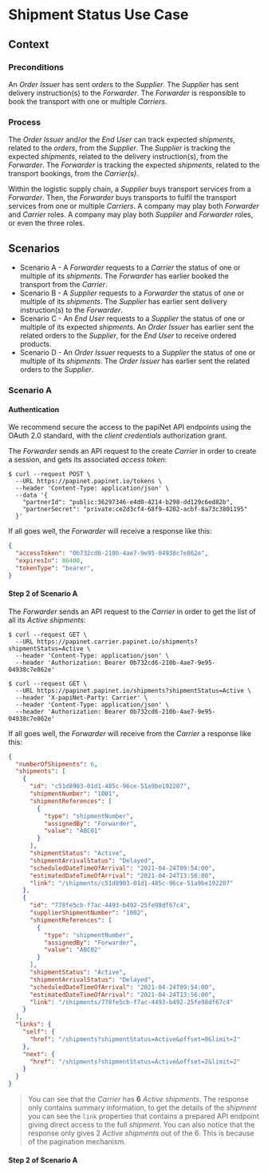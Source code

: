 # Shipment Status Use Case

## Context

### Preconditions

An _Order Issuer_ has sent _orders_ to the _Supplier_.
The _Supplier_ has sent delivery instruction(s) to the _Forwarder_.
The _Forwarder_ is responsible to book the transport with one or multiple _Carriers_.

### Process

The _Order Issuer_ and/or the _End User_ can track expected _shipments_, related to the _orders_, from the _Supplier_.
The _Supplier_ is tracking the expected _shipments_, related to the delivery instruction(s), from the _Forwarder_.
The _Forwarder_ is tracking the expected _shipments_, related to the transport bookings, from the _Carrier(s)_.

Within the logistic supply chain, a _Supplier_ buys transport services from a _Forwarder_. Then, the  _Forwarder_ buys transports to fulfil the transport services from one or multiple _Carriers_. A company may play both _Forwarder_ and _Carrier_ roles. A company may play both _Supplier_ and _Forwarder_ roles, or even the three roles.

## Scenarios

* Scenario A - A _Forwarder_ requests to a _Carrier_ the status of one or multiple of its _shipments_. The _Forwarder_ has earlier booked the transport from the _Carrier_.
* Scenario B - A _Supplier_ requests to a _Forwarder_ the status of one or multiple of its _shipments_. The _Supplier_ has earlier sent delivery instruction(s) to the _Forwarder_.
* Scenario C - An _End User_ requests to a _Supplier_ the status of one or multiple of its expected _shipments_. An _Order Issuer_ has earlier sent the related orders to the _Supplier_, for the _End User_ to receive ordered products.
* Scenario D - An _Order Issuer_ requests to a _Supplier_ the status of one or multiple of its _shipments_. The _Order Issuer_ has earlier sent the related orders to the _Supplier_.

### Scenario A

#### Authentication

We recommend secure the access to the papiNet API endpoints using the OAuth 2.0 standard, with the _client credentials_ authorization grant.

The _Forwarder_ sends an API request to the create _Carrier_ in order to create a session, and gets its associated _access token_:

```text
$ curl --request POST \
  --URL https://papinet.papinet.io/tokens \
  --header 'Content-Type: application/json' \
  --data '{
    "partnerId": "public:36297346-e4d0-4214-b298-dd129c6ed82b",
    "partnerSecret": "private:ce2d3cf4-68f9-4202-acbf-8a73c3801195"
  }'
```

If all goes well, the _Forwarder_ will receive a response like this:

```json
{ 
  "accessToken": "0b732cd6-210b-4ae7-9e95-04938c7e862e",
  "expiresIn": 86400, 
  "tokenType": "bearer", 
}
```

#### Step 2 of Scenario A

The _Forwarder_ sends an API request to the _Carrier_ in order to get the list of all its _Active shipments_:

```text
$ curl --request GET \
  --URL https://papinet.carrier.papinet.io/shipments?shipmentStatus=Active \
  --header 'Content-Type: application/json' \
  --header 'Authorization: Bearer 0b732cd6-210b-4ae7-9e95-04938c7e862e'
```

```text
$ curl --request GET \
  --URL https://papinet.papinet.io/shipments?shipmentStatus=Active \
  --header 'X-papiNet-Party: Carrier' \
  --header 'Content-Type: application/json' \
  --header 'Authorization: Bearer 0b732cd6-210b-4ae7-9e95-04938c7e862e'
```

If all goes well, the _Forwarder_ will receive from the _Carrier_ a response like this:

```json
{
  "numberOfShipments": 6,
  "shipments": [
    {
      "id": "c51d8903-01d1-485c-96ce-51a9be192207",
      "shipmentNumber": "1001",
      "shipmentReferences": [
        {
          "type": "shipmentNumber",
          "assignedBy": "Forwarder",
          "value": "ABC01"
        }
      ],
      "shipmentStatus": "Active",
      "shipmentArrivalStatus": "Delayed",
      "scheduledDateTimeOfArrival": "2021-04-24T09:54:00",
      "estimatedDateTimeOfArrival": "2021-04-24T13:56:00",
      "link": "/shipments/c51d8903-01d1-485c-96ce-51a9be192207"
    },
    {
      "id": "778fe5cb-f7ac-4493-b492-25fe98df67c4",
      "supplierShipmentNumber": "1002",
      "shipmentReferences": [
        {
          "type": "shipmentNumber",
          "assignedBy": "Forwarder",
          "value": "ABC02"
        }
      ],
      "shipmentStatus": "Active",
      "shipmentArrivalStatus": "Delayed",
      "scheduledDateTimeOfArrival": "2021-04-24T09:54:00",
      "estimatedDateTimeOfArrival": "2021-04-24T13:56:00",
      "link": "/shipments/778fe5cb-f7ac-4493-b492-25fe98df67c4"
    }
  ],
  "links": {
    "self": {
      "href": "/shipments?shipmentStatus=Active&offset=0&limit=2"
    },
    "next": {
      "href": "/shipments?shipmentStatus=Active&offset=2&limit=2"
    }
  }
}
```

> You can see that the _Carrier_ has **6** _Active shipments_. The response only contains summary information, to get the details of the _shipment_ you can see the `link` properties that contains a prepared API endpoint giving direct access to the full _shipment_. You can also notice that the response only gives 2 _Active shipments_ out of the 6. This is because of the pagination mechanism.

#### Step 2 of Scenario A
